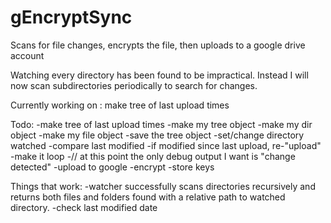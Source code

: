 # gEncryptSync
Scans for file changes, encrypts the file, then uploads to a google drive account

Watching every directory has been found to be impractical. Instead I will now scan subdirectories periodically to search for changes.

Currently working on :
make tree of last upload times

Todo:
    -make tree of last upload times
        -make my tree object
        -make my dir object
        -make my file object
        -save the tree object
    -set/change directory watched
    -compare last modified
        -if modified since last upload, re-"upload"
    -make it loop
    -// at this point the only debug output I want is "change detected"
    -upload to google
    -encrypt
    -store keys


Things that work:
    -watcher successfully scans directories recursively and returns both files and folders found with a relative path to watched directory.
    -check last modified date